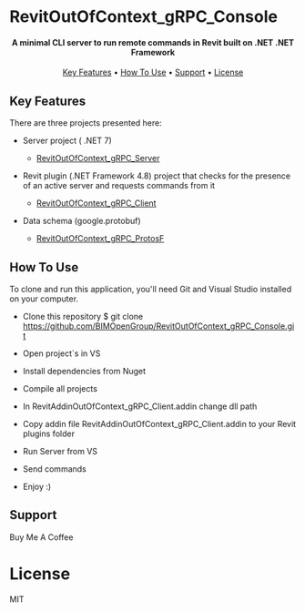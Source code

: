 # RevitOutOfContext_gRPC_Console
<h4 align="center">A minimal CLI server to run remote commands in Revit built on .NET .NET Framework</h4>

<p align="center">
  <a href="#key-features">Key Features</a> •
  <a href="#how-to-use">How To Use</a> •
  <a href="#related">Support</a> •
  <a href="#license">License</a>
</p>

## Key Features
There are three projects presented here:
* Server project ( .NET 7) 
  - [RevitOutOfContext_gRPC_Server](https://github.com/BIMOpenGroup/RevitOutOfContext_gRPC_Console/tree/master/RevitOutOfContext_gRPC_Server/GrpcServerConsole) 

* Revit plugin (.NET Framework 4.8) project that checks 
for the presence of an active server and requests commands from it
  - [RevitOutOfContext_gRPC_Client](https://github.com/BIMOpenGroup/RevitOutOfContext_gRPC_Console/tree/master/RevitOutOfContext_gRPC_Client/RevitAddinOutOfContext_gRPC_Client)

* Data schema (google.protobuf)
  - [RevitOutOfContext_gRPC_ProtosF](RevitOutOfContext_gRPC_Protos/RevitOutOfContext_gRPC_ProtosF)

## How To Use
To clone and run this application, you'll need Git and Visual Studio installed on your computer.

* Clone this repository
$ git clone https://github.com/BIMOpenGroup/RevitOutOfContext_gRPC_Console.git

* Open project`s in VS

* Install dependencies from Nuget

* Compile all projects 

* In RevitAddinOutOfContext_gRPC_Client.addin change dll path 
 
* Copy addin file RevitAddinOutOfContext_gRPC_Client.addin to your Revit plugins folder 

* Run Server from VS

* Send commands 

* Enjoy :)

## Support
Buy Me A Coffee

# License
MIT
